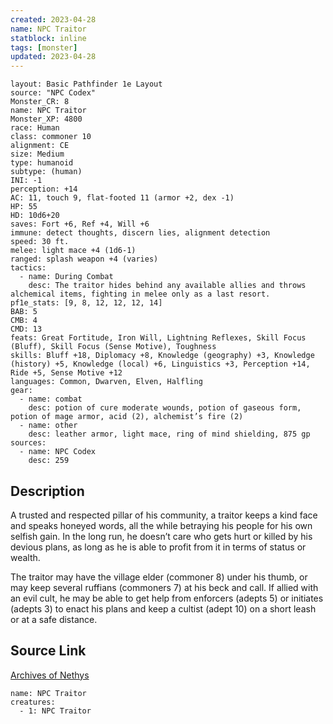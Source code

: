 ```yaml
---
created: 2023-04-28
name: NPC Traitor
statblock: inline
tags: [monster]
updated: 2023-04-28
---
```

```statblock
layout: Basic Pathfinder 1e Layout
source: "NPC Codex"
Monster_CR: 8
name: NPC Traitor
Monster_XP: 4800
race: Human
class: commoner 10
alignment: CE
size: Medium
type: humanoid
subtype: (human)
INI: -1
perception: +14
AC: 11, touch 9, flat-footed 11 (armor +2, dex -1)
HP: 55
HD: 10d6+20
saves: Fort +6, Ref +4, Will +6
immune: detect thoughts, discern lies, alignment detection
speed: 30 ft.
melee: light mace +4 (1d6-1)
ranged: splash weapon +4 (varies)
tactics:
  - name: During Combat
    desc: The traitor hides behind any available allies and throws alchemical items, fighting in melee only as a last resort.
pf1e_stats: [9, 8, 12, 12, 12, 14]
BAB: 5
CMB: 4
CMD: 13
feats: Great Fortitude, Iron Will, Lightning Reflexes, Skill Focus (Bluff), Skill Focus (Sense Motive), Toughness
skills: Bluff +18, Diplomacy +8, Knowledge (geography) +3, Knowledge (history) +5, Knowledge (local) +6, Linguistics +3, Perception +14, Ride +5, Sense Motive +12
languages: Common, Dwarven, Elven, Halfling
gear:
  - name: combat
    desc: potion of cure moderate wounds, potion of gaseous form, potion of mage armor, acid (2), alchemist’s fire (2)
  - name: other
    desc: leather armor, light mace, ring of mind shielding, 875 gp
sources:
  - name: NPC Codex
    desc: 259
```
## Description
A trusted and respected pillar of his community, a traitor keeps a kind face and speaks honeyed words, all the while betraying his people for his own selfish gain. In the long run, he doesn’t care who gets hurt or killed by his devious plans, as long as he is able to profit from it in terms of status or wealth.

The traitor may have the village elder (commoner 8) under his thumb, or may keep several ruffians (commoners 7) at his beck and call. If allied with an evil cult, he may be able to get help from enforcers (adepts 5) or initiates (adepts 3) to enact his plans and keep a cultist (adept 10) on a short leash or at a safe distance.
## Source Link
[Archives of Nethys](https://aonprd.com/NPCDisplay.aspx?ItemName=Traitor)
```encounter-table
name: NPC Traitor
creatures:
  - 1: NPC Traitor
```
